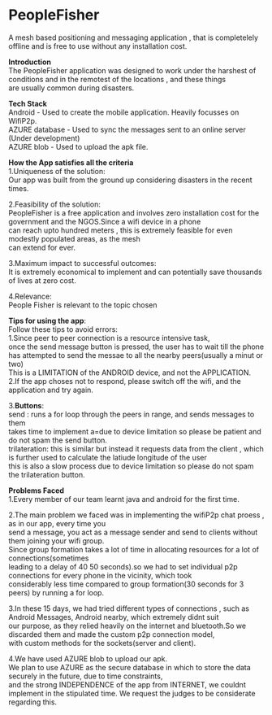 # PeopleFisher
A mesh based positioning and messaging application , that is completelely offline and is free to use without any installation cost.

**Introduction**<br/>
The PeopleFisher application was designed to work under the harshest of conditions and in the remotest of the locations , and these things<br/>
are usually common during disasters.<br/>

**Tech Stack**<br/>
Android - Used to create the mobile application. Heavily focusses on WifiP2p.<br/>
AZURE database - Used to sync the messages sent to an online server (Under development)<br/>
AZURE blob - Used to upload the apk file.<br/>


**How the App satisfies all the criteria**<br/>
1.Uniqueness of the solution:<br/>
Our app was built from the ground up considering disasters in the recent times.
<br/>

2.Feasibility of the solution:<br/>
PeopleFisher is a free application and involves zero installation cost for the government and the NGOS.Since a wifi device in a phone <br/>
can reach upto hundred meters , this is extremely feasible for even modestly populated areas, as the mesh <br/>
can extend for ever.<br/>

3.Maximum impact to successful outcomes:<br/>
It is extremely economical to implement and can potentially save thousands of lives at zero cost.<br/>

4.Relevance:<br/>
People Fisher is relevant to the topic chosen<br/>

**Tips for using the app**:<br/>
Follow these tips to avoid errors:<br/>
1.Since peer to peer connection is a resource intensive task,
<br/>once the send message button is pressed, the user has to wait till the phone has attempted to send the messae to all the nearby peers(usually a minut or two)
<br/>This is a LIMITATION of the ANDROID device, and not the APPLICATION.
<br/>
2.If the app choses not to respond, please switch off the wifi, and the application and try again.
<br/>

3.**Buttons**:
<br/>
send : runs a for loop through the peers in range,  and sends messages to them<br/> 
takes time to implement a=due to device limitation so please be patient and do not spam the send button.<br/>
trilateration: this is similar but instead it requests data from the client , which is further used to calculate the latiude longitude of
the user<br/>
this is also a slow process due to device limitation so please do not spam the trilateration button.<br/>

**Problems Faced**<br/>
1.Every member of our team learnt java and android for the first time.<br/>

2.The main problem we faced was in implementing the wifiP2p chat proess , as in our app, every time you<br/>
send a message, you act as a message sender and send to clients without them joining your wifi group.<br/>
Since group formation takes a lot of time in allocating resources for a lot of connections(sometimes <br/>
leading to a delay of 40 50 seconds).so we had to set individual p2p connections for every phone in the vicinity, which took 
<br/> considerably less time compared to group formation(30 seconds for 3 peers) by running a for loop.<br/>

3.In these 15 days, we had tried different types of connections , such as Android Messages, Android nearby, which extremely didnt suit <br/>
our purpose, as they relied heavily on the internet and bluetooth.So we discarded them and made the custom p2p connection model, 
<br/> with custom methods for the sockets(server and client).

4.We have used AZURE blob to upload our apk.
<br/>
We plan to use AZURE as the secure database in which to store the data securely in the future, due to time constraints,<br/>
and the strong INDEPENDENCE of the app from INTERNET, we couldnt implement in the stipulated time. We request the judges to be considerate regarding this.<br/>


